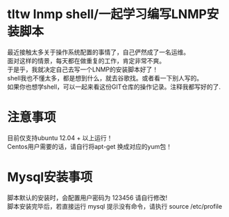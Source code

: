tltw lnmp shell/一起学习编写LNMP安装脚本
===
最近接触太多关于操作系统配置的事情了，自己俨然成了一名运维。    
面对这样的情景，每天都在做重复的工作，肯定非常不爽。  
于是乎，我就决定自己去写一个LNMP的安装脚本好了！  
shell我也不懂太多，都是想到什么，就去谷歌找。或者看一下别人写的。  
如果你也想学shell，可以一起来看这份GIT仓库的操作记录。注释我都写好的了.  

# 注意事项
目前仅支持ubuntu 12.04 + 以上运行！   
Centos用户需要的话，请自行将apt-get 换成对应的yum包！   

# Mysql安装事项
脚本默认的安装时，会配置用户密码为 123456 请自行修改!   
脚本安装完毕后，若直接运行 mysql 提示没有命令，请执行 source /etc/profile

